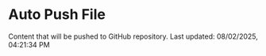# Auto Push File

Content that will be pushed to GitHub repository.
Last updated: 08/02/2025, 04:21:34 PM